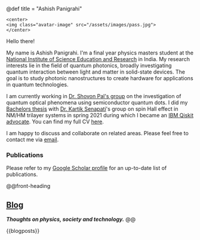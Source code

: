 @def title = "Ashish Panigrahi"

~~~
<center>
<img class="avatar-image" src="/assets/images/pass.jpg">
</center>
~~~

Hello there!

My name is Ashish Panigrahi. I'm a final year physics masters student at the
[National Institute of Science Education and Research](https://www.niser.ac.in) in
India. My research interests lie in the field of quantum photonics, broadly
investigating quantum interaction between light and matter in solid-state devices.
The goal is to study photonic nanostructures to create hardware for applications in
quantum technologies.

I am currently working in [Dr. Shovon Pal's
group](https://palshovon.wixsite.com/uthd) on the investigation of quantum optical
phenomena using semiconductor quantum dots. I did my [Bachelors
thesis](assets/files/thesis.pdf) with [Dr. Kartik
Senapati](https://www.niser.ac.in/users/kartik#profile-main)'s group on spin Hall
effect in NM/HM trilayer systems in spring 2021 during which I became an [IBM Qiskit
advocate](https://qiskit.org/advocates/). You can find my full CV
[here](assets/files/cv.pdf).

I am happy to discuss and collaborate on related areas. Please feel free to contact
me via [email](mailto:ashish.panigrahi@niser.ac.in).

### Publications

Please refer to my [Google Scholar profile](https://scholar.google.com/citations?user=SmwWY04AAAAJ&hl=en&authuser=1) for an up-to-date list of publications.

<!-- @@text-center-small
Views presented are my own and **do not** portray the idealogy of the organization I
represent.
@@ -->

@@front-heading
## [Blog](/blog/)

**_Thoughts on physics, society and technology._**
@@

{{blogposts}}
